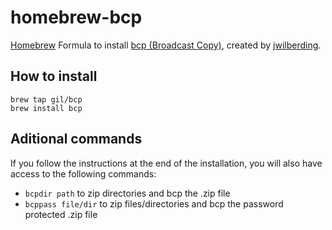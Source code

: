 # homebrew-bcp

[Homebrew](http://mxcl.github.com/homebrew/) Formula to install [bcp (Broadcast Copy)](https://github.com/jwilberding/bcp), created by [jwilberding](https://github.com/jwilberding).

## How to install

```
brew tap gil/bcp
brew install bcp
```

## Aditional commands

If you follow the instructions at the end of the installation, you will also have access to the following commands:

* `bcpdir path` to zip directories and bcp the .zip file
* `bcppass file/dir` to zip files/directories and bcp the password protected .zip file
